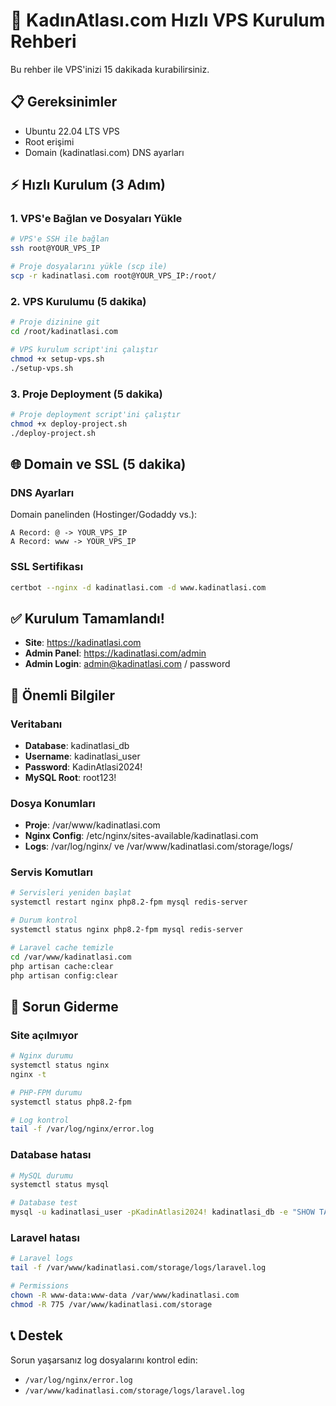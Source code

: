 # 🚀 KadınAtlası.com Hızlı VPS Kurulum Rehberi

Bu rehber ile VPS'inizi 15 dakikada kurabilirsiniz.

## 📋 Gereksinimler

- Ubuntu 22.04 LTS VPS
- Root erişimi
- Domain (kadinatlasi.com) DNS ayarları

## ⚡ Hızlı Kurulum (3 Adım)

### 1. VPS'e Bağlan ve Dosyaları Yükle

```bash
# VPS'e SSH ile bağlan
ssh root@YOUR_VPS_IP

# Proje dosyalarını yükle (scp ile)
scp -r kadinatlasi.com root@YOUR_VPS_IP:/root/
```

### 2. VPS Kurulumu (5 dakika)

```bash
# Proje dizinine git
cd /root/kadinatlasi.com

# VPS kurulum script'ini çalıştır
chmod +x setup-vps.sh
./setup-vps.sh
```

### 3. Proje Deployment (5 dakika)

```bash
# Proje deployment script'ini çalıştır
chmod +x deploy-project.sh
./deploy-project.sh
```

## 🌐 Domain ve SSL (5 dakika)

### DNS Ayarları
Domain panelinden (Hostinger/Godaddy vs.):
```
A Record: @ -> YOUR_VPS_IP
A Record: www -> YOUR_VPS_IP
```

### SSL Sertifikası
```bash
certbot --nginx -d kadinatlasi.com -d www.kadinatlasi.com
```

## ✅ Kurulum Tamamlandı!

- **Site**: https://kadinatlasi.com
- **Admin Panel**: https://kadinatlasi.com/admin
- **Admin Login**: admin@kadinatlasi.com / password

## 🔧 Önemli Bilgiler

### Veritabanı
- **Database**: kadinatlasi_db
- **Username**: kadinatlasi_user
- **Password**: KadinAtlasi2024!
- **MySQL Root**: root123!

### Dosya Konumları
- **Proje**: /var/www/kadinatlasi.com
- **Nginx Config**: /etc/nginx/sites-available/kadinatlasi.com
- **Logs**: /var/log/nginx/ ve /var/www/kadinatlasi.com/storage/logs/

### Servis Komutları
```bash
# Servisleri yeniden başlat
systemctl restart nginx php8.2-fpm mysql redis-server

# Durum kontrol
systemctl status nginx php8.2-fpm mysql redis-server

# Laravel cache temizle
cd /var/www/kadinatlasi.com
php artisan cache:clear
php artisan config:clear
```

## 🚨 Sorun Giderme

### Site açılmıyor
```bash
# Nginx durumu
systemctl status nginx
nginx -t

# PHP-FPM durumu
systemctl status php8.2-fpm

# Log kontrol
tail -f /var/log/nginx/error.log
```

### Database hatası
```bash
# MySQL durumu
systemctl status mysql

# Database test
mysql -u kadinatlasi_user -pKadinAtlasi2024! kadinatlasi_db -e "SHOW TABLES;"
```

### Laravel hatası
```bash
# Laravel logs
tail -f /var/www/kadinatlasi.com/storage/logs/laravel.log

# Permissions
chown -R www-data:www-data /var/www/kadinatlasi.com
chmod -R 775 /var/www/kadinatlasi.com/storage
```

## 📞 Destek

Sorun yaşarsanız log dosyalarını kontrol edin:
- `/var/log/nginx/error.log`
- `/var/www/kadinatlasi.com/storage/logs/laravel.log`